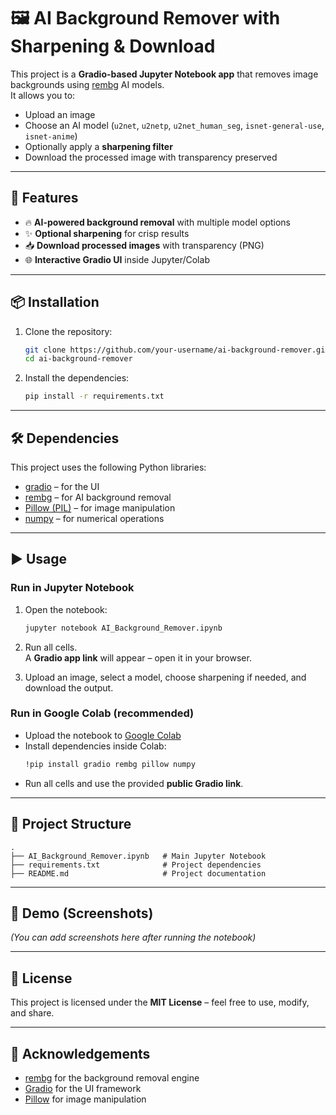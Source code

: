 # 🖼️ AI Background Remover with Sharpening & Download

This project is a **Gradio-based Jupyter Notebook app** that removes image backgrounds using [rembg](https://github.com/danielgatis/rembg) AI models.  
It allows you to:
- Upload an image
- Choose an AI model (`u2net`, `u2netp`, `u2net_human_seg`, `isnet-general-use`, `isnet-anime`)
- Optionally apply a **sharpening filter**
- Download the processed image with transparency preserved

---

## 🚀 Features
- 🔥 **AI-powered background removal** with multiple model options  
- ✨ **Optional sharpening** for crisp results  
- 📥 **Download processed images** with transparency (PNG)  
- 🌐 **Interactive Gradio UI** inside Jupyter/Colab  

---

## 📦 Installation

1. Clone the repository:
   ```bash
   git clone https://github.com/your-username/ai-background-remover.git
   cd ai-background-remover
   ```

2. Install the dependencies:
   ```bash
   pip install -r requirements.txt
   ```

---

## 🛠️ Dependencies
This project uses the following Python libraries:
- [gradio](https://gradio.app/) – for the UI  
- [rembg](https://github.com/danielgatis/rembg) – for AI background removal  
- [Pillow (PIL)](https://pillow.readthedocs.io/) – for image manipulation  
- [numpy](https://numpy.org/) – for numerical operations  

---

## ▶️ Usage

### Run in Jupyter Notebook
1. Open the notebook:
   ```bash
   jupyter notebook AI_Background_Remover.ipynb
   ```

2. Run all cells.  
   A **Gradio app link** will appear – open it in your browser.  

3. Upload an image, select a model, choose sharpening if needed, and download the output.  

### Run in Google Colab (recommended)
- Upload the notebook to [Google Colab](https://colab.research.google.com/)  
- Install dependencies inside Colab:
  ```bash
  !pip install gradio rembg pillow numpy
  ```
- Run all cells and use the provided **public Gradio link**.  

---

## 📂 Project Structure
```
.
├── AI_Background_Remover.ipynb   # Main Jupyter Notebook
├── requirements.txt              # Project dependencies
├── README.md                     # Project documentation
```

---

## 🔮 Demo (Screenshots)
*(You can add screenshots here after running the notebook)*  

---

## 📜 License
This project is licensed under the **MIT License** – feel free to use, modify, and share.  

---

## 🙌 Acknowledgements
- [rembg](https://github.com/danielgatis/rembg) for the background removal engine  
- [Gradio](https://gradio.app/) for the UI framework  
- [Pillow](https://pillow.readthedocs.io/) for image manipulation  
